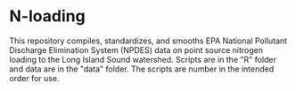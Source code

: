 # N-loading

This repository compiles, standardizes, and smooths EPA National Pollutant Discharge Elimination System (NPDES) data on point source nitrogen loading to the Long Island Sound watershed. Scripts are in the "R" folder and data are in the "data" folder. The scripts are number in the intended order for use. 
